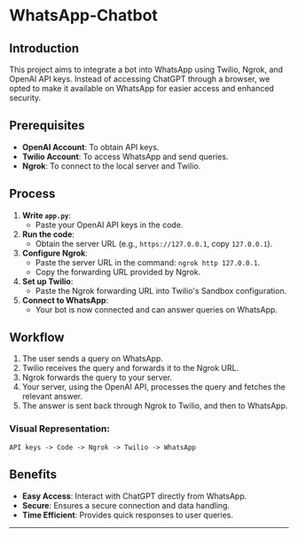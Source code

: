 # WhatsApp-Chatbot

## Introduction

This project aims to integrate a bot into WhatsApp using Twilio, Ngrok, and OpenAI API keys. Instead of accessing ChatGPT through a browser, we opted to make it available on WhatsApp for easier access and enhanced security.

## Prerequisites

- **OpenAI Account**: To obtain API keys.
- **Twilio Account**: To access WhatsApp and send queries.
- **Ngrok**: To connect to the local server and Twilio.

## Process

1. **Write `app.py`**:
   - Paste your OpenAI API keys in the code.
2. **Run the code**:
   - Obtain the server URL (e.g., `https://127.0.0.1`, copy `127.0.0.1`).
3. **Configure Ngrok**:
   - Paste the server URL in the command: `ngrok http 127.0.0.1`.
   - Copy the forwarding URL provided by Ngrok.
4. **Set up Twilio**:
   - Paste the Ngrok forwarding URL into Twilio's Sandbox configuration.
5. **Connect to WhatsApp**:
   - Your bot is now connected and can answer queries on WhatsApp.

## Workflow

1. The user sends a query on WhatsApp.
2. Twilio receives the query and forwards it to the Ngrok URL.
3. Ngrok forwards the query to your server.
4. Your server, using the OpenAI API, processes the query and fetches the relevant answer.
5. The answer is sent back through Ngrok to Twilio, and then to WhatsApp.

### Visual Representation:

```
API keys -> Code -> Ngrok -> Twilio -> WhatsApp
```

## Benefits

- **Easy Access**: Interact with ChatGPT directly from WhatsApp.
- **Secure**: Ensures a secure connection and data handling.
- **Time Efficient**: Provides quick responses to user queries.

---
